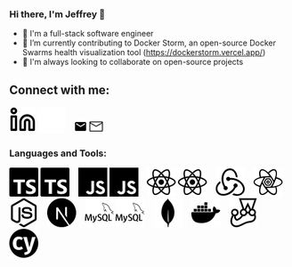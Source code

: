 ### Hi there, I'm Jeffrey 👋

- 👀 I'm a full-stack software engineer
- 🌱 I’m currently contributing to Docker Storm, an open-source Docker Swarms health visualization tool (https://dockerstorm.vercel.app/)
- 🤝 I'm always looking to collaborate on open-source projects


## Connect with me:
[![linkedin](./img/linkedin-light.svg)](https://www.linkedin.com/in/jeffreycplee/#gh-light-mode-only)
[![linkedin](./img/linkedin-dark.svg)](https://www.linkedin.com/in/jeffreycplee/#gh-dark-mode-only)
&nbsp;&nbsp;
[![email](./img/email-light.svg)](mailto:jeffreyclee@gmail.com#gh-light-mode-only)
[![email](./img/email-dark.svg)](mailto:jeffreyclee@gmail.com#gh-dark-mode-only)

### Languages and Tools:
![typescript](./img/typescript-dark.svg#gh-dark-mode-only)
![typescript](./img/typescript-light.svg#gh-light-mode-only)
&nbsp;&nbsp;
![javascript](./img/javascript-dark.svg#gh-dark-mode-only)
![javascript](./img/javascript-light.svg#gh-light-mode-only)
&nbsp;&nbsp;
![react](./img/react-dark.svg#gh-dark-mode-only)
![react](./img/react-light.svg#gh-light-mode-only)
&nbsp;&nbsp;
![redux](./img/redux-dark.svg#gh-dark-mode-only)
&nbsp;&nbsp;
![react query](./img/reactQuery-dark.svg#gh-dark-mode-only)
&nbsp;&nbsp;
![node.js](./img/node.svg#gh-dark-mode-only)
&nbsp;&nbsp;
![next.js](./img/next.svg#gh-dark-mode-only)
&nbsp;&nbsp;
![MySQL](./img/mysql-dark.svg#gh-dark-mode-only)
![MySQL](./img/mysql-light.svg#gh-light-mode-only)
&nbsp;&nbsp;
![mongoDB](./img/mongodb-dark.svg#gh-dark-mode-only)
&nbsp;&nbsp;
![Docker](./img/docker-dark.svg#gh-dark-mode-only)
&nbsp;&nbsp;
![jest](./img/jest-dark.svg#gh-dark-mode-only)
&nbsp;&nbsp;
![cypress](./img/cypress-dark.svg#gh-dark-mode-only)